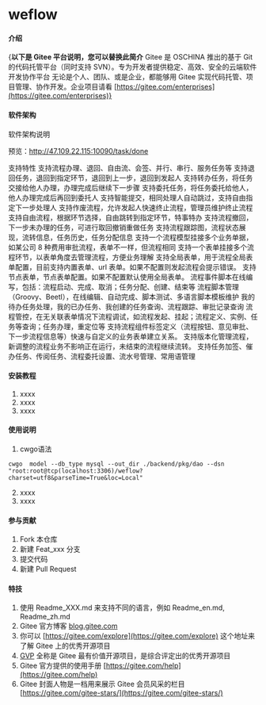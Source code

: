 # weflow

#### 介绍
{**以下是 Gitee 平台说明，您可以替换此简介**
Gitee 是 OSCHINA 推出的基于 Git 的代码托管平台（同时支持 SVN）。专为开发者提供稳定、高效、安全的云端软件开发协作平台
无论是个人、团队、或是企业，都能够用 Gitee 实现代码托管、项目管理、协作开发。企业项目请看 [https://gitee.com/enterprises](https://gitee.com/enterprises)}

#### 软件架构
软件架构说明

预览：http://47.109.22.115:10090/task/done

支持特性
支持流程办理、退回、自由流、会签、并行、串行、服务任务等
支持退回任务，退回到指定环节，退回到上一步，退回到发起人
支持转办任务，将任务交接给他人办理，办理完成后继续下一步骤
支持委托任务，将任务委托给他人，他人办理完成后再回到委托人
支持智能提交，相同处理人自动跳过，支持自由指定下一步处理人
支持作废流程，允许发起人快速终止流程，管理员维护终止流程
支持自由流程，根据环节选择，自由跳转到指定环节，特事特办
支持流程撤回，下一步未办理的任务，可进行取回撤销重做任务
支持流程跟踪图，流程状态展现，流转信息，任务历史，任务分配信息
支持一个流程模型挂接多个业务单据，如某公司 8 种费用审批流程，表单不一样，但流程相同
支持一个表单挂接多个流程环节，以表单角度去管理流程，方便业务理解
支持全局表单，用于流程全局表单配置，目前支持内置表单、url 表单。如果不配置则发起流程会提示错误。
支持节点表单，节点表单配置。如果不配置默认使用全局表单。
流程事件脚本在线编写，包括：流程启动、完成、取消；任务分配、创建、结束等
流程脚本管理（Groovy、Beetl），在线编辑、自动完成、脚本测试、多语言脚本模板维护
我的待办任务处理，我的已办任务、我创建的任务查询、流程跟踪、审批记录查询
流程管控，在无关联表单情况下流程调试，如流程发起、挂起；流程定义、实例、任务等查询；任务办理，重定位等
支持流程组件标签定义（流程按钮、意见审批、下一步流程信息等）快速与自定义的业务表单建立关系。
支持版本化管理流程，新调整的流程业务不影响正在运行，未结束的流程继续流转。
支持任务加签、催办任务、传阅任务、流程委托设置、流水号管理、常用语管理

#### 安装教程

1.  xxxx
2.  xxxx
3.  xxxx

#### 使用说明

1.  cwgo语法
```shell
cwgo  model --db_type mysql --out_dir ./backend/pkg/dao --dsn "root:root@tcp(localhost:3306)/weflow?charset=utf8&parseTime=True&loc=Local"
```
2.  xxxx
3.  xxxx

#### 参与贡献

1.  Fork 本仓库
2.  新建 Feat_xxx 分支
3.  提交代码
4.  新建 Pull Request


#### 特技

1.  使用 Readme\_XXX.md 来支持不同的语言，例如 Readme\_en.md, Readme\_zh.md
2.  Gitee 官方博客 [blog.gitee.com](https://blog.gitee.com)
3.  你可以 [https://gitee.com/explore](https://gitee.com/explore) 这个地址来了解 Gitee 上的优秀开源项目
4.  [GVP](https://gitee.com/gvp) 全称是 Gitee 最有价值开源项目，是综合评定出的优秀开源项目
5.  Gitee 官方提供的使用手册 [https://gitee.com/help](https://gitee.com/help)
6.  Gitee 封面人物是一档用来展示 Gitee 会员风采的栏目 [https://gitee.com/gitee-stars/](https://gitee.com/gitee-stars/)
